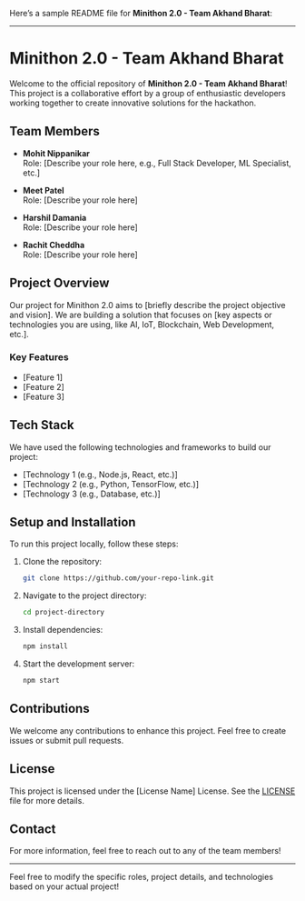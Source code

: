 Here’s a sample README file for **Minithon 2.0 - Team Akhand Bharat**:

---

# Minithon 2.0 - Team Akhand Bharat

Welcome to the official repository of **Minithon 2.0 - Team Akhand Bharat**! This project is a collaborative effort by a group of enthusiastic developers working together to create innovative solutions for the hackathon.

## Team Members

- **Mohit Nippanikar**  
  Role: [Describe your role here, e.g., Full Stack Developer, ML Specialist, etc.]

- **Meet Patel**  
  Role: [Describe your role here]

- **Harshil Damania**  
  Role: [Describe your role here]

- **Rachit Cheddha**  
  Role: [Describe your role here]

## Project Overview

Our project for Minithon 2.0 aims to [briefly describe the project objective and vision]. We are building a solution that focuses on [key aspects or technologies you are using, like AI, IoT, Blockchain, Web Development, etc.].

### Key Features

- [Feature 1]
- [Feature 2]
- [Feature 3]

## Tech Stack

We have used the following technologies and frameworks to build our project:

- [Technology 1 (e.g., Node.js, React, etc.)]
- [Technology 2 (e.g., Python, TensorFlow, etc.)]
- [Technology 3 (e.g., Database, etc.)]

## Setup and Installation

To run this project locally, follow these steps:

1. Clone the repository:
   ```bash
   git clone https://github.com/your-repo-link.git
   ```
2. Navigate to the project directory:
   ```bash
   cd project-directory
   ```
3. Install dependencies:
   ```bash
   npm install
   ```
4. Start the development server:
   ```bash
   npm start
   ```

## Contributions

We welcome any contributions to enhance this project. Feel free to create issues or submit pull requests.

## License

This project is licensed under the [License Name] License. See the [LICENSE](LICENSE) file for more details.

## Contact

For more information, feel free to reach out to any of the team members!

---

Feel free to modify the specific roles, project details, and technologies based on your actual project!
